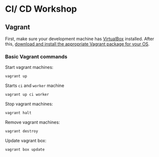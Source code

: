 # CI/ CD Workshop

## Vagrant

First, make sure your development machine has
[VirtualBox](https://www.virtualbox.org/)
installed. After this,
[download and install the appropriate Vagrant package for your OS](https://www.vagrantup.com/downloads.html).

### Basic Vagrant commands

Start vagrant machines:

```sh
vagrant up
```

Starts `ci` and `worker` machine

```sh
vagrant up ci worker
```

Stop vagrant machines:

```sh
vagrant halt
```

Remove vagrant machines:

```sh
vagrant destroy
```

Update vagrant box:

```sh
vagrant box update
```
